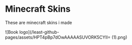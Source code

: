 # Minecraft Skins
These are minecraft skins i made




![Book logo](/least-github-pages/assets/HPT4pBp7dOwAAAAASUVORK5CYII= (1).png)
